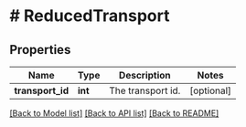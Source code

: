 # # ReducedTransport

## Properties

Name | Type | Description | Notes
------------ | ------------- | ------------- | -------------
**transport_id** | **int** | The transport id. | [optional]

[[Back to Model list]](../../README.md#models) [[Back to API list]](../../README.md#endpoints) [[Back to README]](../../README.md)
